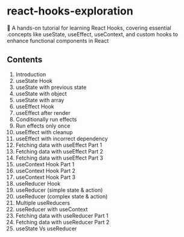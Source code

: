 # react-hooks-exploration
🚀 A hands-on tutorial for learning React Hooks, covering essential .concepts like useState, useEffect, useContext, and custom hooks to enhance functional components in React

## Contents
1. Introduction
2. useState Hook
3. useState with previous state
4. useState with object
5. useState with array
6. useEffect Hook
7. useEffect after render
8. Conditionally run effects
9.  Run effects only once
10. useEffect with cleanup
11. useEffect with incorrect dependency
12. Fetching data with useEffect Part 1
13. Fetching data with useEffect Part 2
14. Fetching data with useEffect Part 3
15. useContext Hook Part 1
16. useContext Hook Part 2
17. useContext Hook Part 3
18. useReducer Hook
19. useReducer (simple state & action)
20. useReducer (complex state & action)
21. Multiple useReducers
22. useReducer with useContext
23. Fetching data with useReducer Part 1
24. Fetching data with useReducer Part 2
25. useState Vs useReducer

